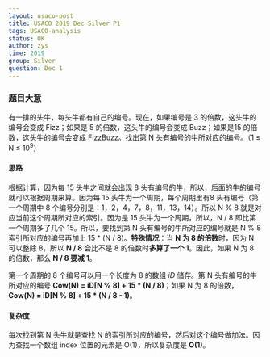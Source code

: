 ```yaml
---
layout: usaco-post
title: USACO 2019 Dec Silver P1
tags: USACO-analysis
status: OK
author: zys
time: 2019
group: Silver
question: Dec 1
---
```


### 题目大意

有一排的头牛，每头牛都有自己的编号。现在，如果编号是 3 的倍数，这头牛的编号会变成 Fizz；如果是 5 的倍数，这头牛的编号会变成 Buzz；如果是15 的倍数，这头牛的编号会变成 FizzBuzz。找出第 N 头有编号的牛所对应的编号。（1 ≤ N ≤ 10<sup>9</sup>）



#### 思路

根据计算，因为每 15 头牛之间就会出现 8 头有编号的牛，所以，后面的牛的编号就可以根据周期来算。因为每 15 头牛为一个周期，每个周期里有8 头有编号（第一个周期中 8 个编号分别是：1，2，4，7，8，11，13，14）。所以 N % 8 就是对应当前这个周期所对应的索引。因为是 15 头牛为一个周期，所以，N / 8 即比第一个周期多了几个 15。所以，要找到第 N 头有编号的牛所对应的编号就是 N % 8 索引所对应的编号再加上 15 * (N / 8)。**特殊情况**：当 **N 为 8 的倍数**时，因为 N 可以整除 8，所以 **N / 8** 会比不是 8 的倍数时**多算了一个 1**。因此，如果 N 为 8 的倍数，那么 **N / 8 要减 1**。



第一个周期的 8 个编号可以用一个长度为 8 的数组 *iD* 储存。第 N 头有编号的牛所对应的编号 **Cow(N) = iD[N % 8] + 15 * (N / 8)**；如果 N 为 8 的倍数，**Cow(N) = iD[N % 8] + 15 * (N / 8 - 1)**。



#### 复杂度

每次找到第 N 头牛就是查找 N 的索引所对应的编号，然后对这个编号做加法。因为查找一个数组 index 位置的元素是 O(1)，所以复杂度是 **O(1)**。